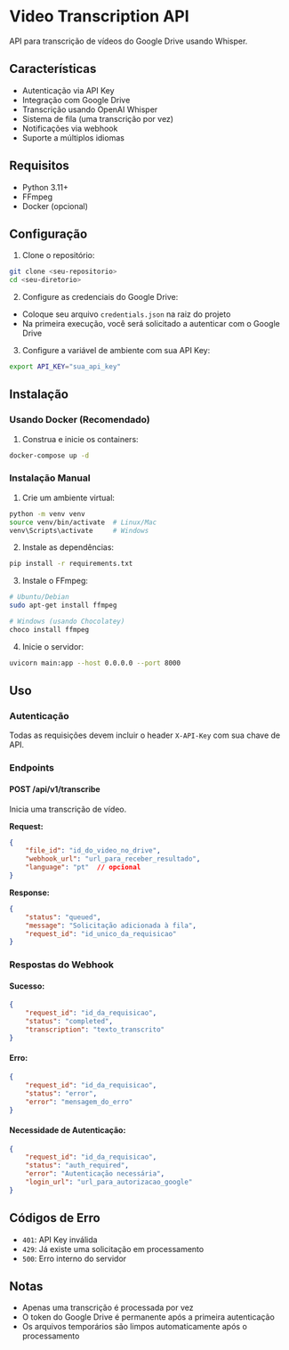 # Video Transcription API

API para transcrição de vídeos do Google Drive usando Whisper.

## Características

- Autenticação via API Key
- Integração com Google Drive
- Transcrição usando OpenAI Whisper
- Sistema de fila (uma transcrição por vez)
- Notificações via webhook
- Suporte a múltiplos idiomas

## Requisitos

- Python 3.11+
- FFmpeg
- Docker (opcional)

## Configuração

1. Clone o repositório:
```bash
git clone <seu-repositorio>
cd <seu-diretorio>
```

2. Configure as credenciais do Google Drive:
- Coloque seu arquivo `credentials.json` na raiz do projeto
- Na primeira execução, você será solicitado a autenticar com o Google Drive

3. Configure a variável de ambiente com sua API Key:
```bash
export API_KEY="sua_api_key"
```

## Instalação

### Usando Docker (Recomendado)

1. Construa e inicie os containers:
```bash
docker-compose up -d
```

### Instalação Manual

1. Crie um ambiente virtual:
```bash
python -m venv venv
source venv/bin/activate  # Linux/Mac
venv\Scripts\activate     # Windows
```

2. Instale as dependências:
```bash
pip install -r requirements.txt
```

3. Instale o FFmpeg:
```bash
# Ubuntu/Debian
sudo apt-get install ffmpeg

# Windows (usando Chocolatey)
choco install ffmpeg
```

4. Inicie o servidor:
```bash
uvicorn main:app --host 0.0.0.0 --port 8000
```

## Uso

### Autenticação

Todas as requisições devem incluir o header `X-API-Key` com sua chave de API.

### Endpoints

#### POST /api/v1/transcribe

Inicia uma transcrição de vídeo.

**Request:**
```json
{
    "file_id": "id_do_video_no_drive",
    "webhook_url": "url_para_receber_resultado",
    "language": "pt"  // opcional
}
```

**Response:**
```json
{
    "status": "queued",
    "message": "Solicitação adicionada à fila",
    "request_id": "id_unico_da_requisicao"
}
```

### Respostas do Webhook

#### Sucesso:
```json
{
    "request_id": "id_da_requisicao",
    "status": "completed",
    "transcription": "texto_transcrito"
}
```

#### Erro:
```json
{
    "request_id": "id_da_requisicao",
    "status": "error",
    "error": "mensagem_do_erro"
}
```

#### Necessidade de Autenticação:
```json
{
    "request_id": "id_da_requisicao",
    "status": "auth_required",
    "error": "Autenticação necessária",
    "login_url": "url_para_autorizacao_google"
}
```

## Códigos de Erro

- `401`: API Key inválida
- `429`: Já existe uma solicitação em processamento
- `500`: Erro interno do servidor

## Notas

- Apenas uma transcrição é processada por vez
- O token do Google Drive é permanente após a primeira autenticação
- Os arquivos temporários são limpos automaticamente após o processamento
